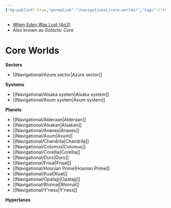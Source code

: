 ```yaml
---
{"dg-publish":true,"permalink":"/navigational/core-worlds/","tags":["region","map","unfinished"]}
---
```


- [When Eden Was Lost (Ao3)](https://archiveofourown.org/works/19334440/chapters/45992584)
- Also known as *Galactic Core*

# Core Worlds


**Sectors**
- [[Navigational/Azure sector\|Azure sector]]

**Systems**
- [[Navigational/Alsaka system\|Alsaka system]]
- [[Navigational/Axum system\|Axum system]]

**Planets**
- [[Navigational/Alderaan\|Alderaan]]
- [[Navigational/Alsakan\|Alsakan]]
- [[Navigational/Anaxes\|Anaxes]]
- [[Navigational/Axum\|Axum]]
- [[Navigational/Chandrila\|Chandrila]]
- [[Navigational/Columus\|Columus]]
- [[Navigational/Corellia\|Corellia]]
- [[Navigational/Duro\|Duro]]
- [[Navigational/Frisal\|Frisal]]
- [[Navigational/Hosnian Prime\|Hosnian Prime]]
- [[Navigational/Kuat\|Kuat]]
- [[Navigational/Opatajji\|Opatajji]]
- [[Navigational/Rhinnal\|Rhinnal]]
- [[Navigational/Y'ness\|Y'ness]]

**Hyperlanes**
